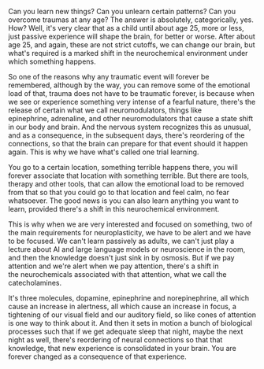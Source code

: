 Can you learn new things? Can you unlearn certain patterns? Can you overcome traumas at any age? The answer is absolutely, categorically, yes. How? Well, it's very clear that as a child until about age 25, more or less, just passive experience will shape the brain, for better or worse. After about age 25, and again, these are not strict cutoffs, we can change our brain, but what's required is a marked shift in the neurochemical environment under which something happens.

So one of the reasons why any traumatic event will forever be remembered, although by the way, you can remove some of the emotional load of that, trauma does not have to be traumatic forever, is because when we see or experience something very intense of a fearful nature, there's the release of certain what we call neuromodulators, things like epinephrine, adrenaline, and other neuromodulators that cause a state shift in our body and brain. And the nervous system recognizes this as unusual, and as a consequence, in the subsequent days, there's reordering of the connections, so that the brain can prepare for that event should it happen again. This is why we have what's called one trial learning.

You go to a certain location, something terrible happens there, you will forever associate that location with something terrible. But there are tools, therapy and other tools, that can allow the emotional load to be removed from that so that you could go to that location and feel calm, no fear whatsoever. The good news is you can also learn anything you want to learn, provided there's a shift in this neurochemical environment.

This is why when we are very interested and focused on something, two of the main requirements for neuroplasticity, we have to be alert and we have to be focused. We can't learn passively as adults, we can't just play a lecture about AI and large language models or neuroscience in the room, and then the knowledge doesn't just sink in by osmosis. But if we pay attention and we're alert when we pay attention, there's a shift in the neurochemicals associated with that attention, what we call the catecholamines.

It's three molecules, dopamine, epinephrine and norepinephrine, all which cause an increase in alertness, all which cause an increase in focus, a tightening of our visual field and our auditory field, so like cones of attention is one way to think about it. And then it sets in motion a bunch of biological processes such that if we get adequate sleep that night, maybe the next night as well, there's reordering of neural connections so that that knowledge, that new experience is consolidated in your brain. You are forever changed as a consequence of that experience.